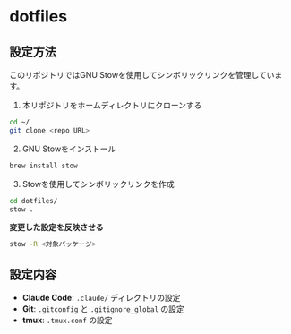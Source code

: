 # dotfiles

## 設定方法

このリポジトリではGNU Stowを使用してシンボリックリンクを管理しています。

1. 本リポジトリをホームディレクトリにクローンする
```bash
cd ~/
git clone <repo URL>
```

2. GNU Stowをインストール
```bash
brew install stow
```

3. Stowを使用してシンボリックリンクを作成
```bash
cd dotfiles/
stow .
```

**変更した設定を反映させる**
```bash
stow -R <対象パッケージ>
```

## 設定内容

- **Claude Code**: `.claude/` ディレクトリの設定
- **Git**: `.gitconfig` と `.gitignore_global` の設定
- **tmux**: `.tmux.conf` の設定

